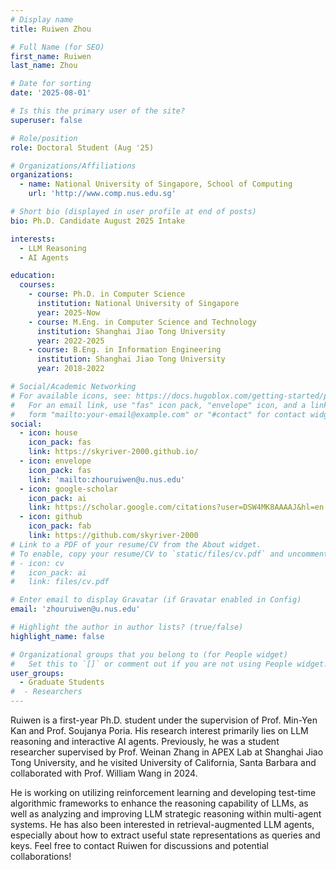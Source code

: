 ```yaml
---
# Display name
title: Ruiwen Zhou

# Full Name (for SEO)
first_name: Ruiwen
last_name: Zhou

# Date for sorting
date: '2025-08-01'

# Is this the primary user of the site?
superuser: false

# Role/position
role: Doctoral Student (Aug '25)

# Organizations/Affiliations
organizations:
  - name: National University of Singapore, School of Computing
    url: 'http://www.comp.nus.edu.sg'

# Short bio (displayed in user profile at end of posts)
bio: Ph.D. Candidate August 2025 Intake

interests:
  - LLM Reasoning
  - AI Agents

education:
  courses:
    - course: Ph.D. in Computer Science
      institution: National University of Singapore
      year: 2025-Now
    - course: M.Eng. in Computer Science and Technology
      institution: Shanghai Jiao Tong University
      year: 2022-2025
    - course: B.Eng. in Information Engineering
      institution: Shanghai Jiao Tong University
      year: 2018-2022

# Social/Academic Networking
# For available icons, see: https://docs.hugoblox.com/getting-started/page-builder/#icons
#   For an email link, use "fas" icon pack, "envelope" icon, and a link in the
#   form "mailto:your-email@example.com" or "#contact" for contact widget.
social:
  - icon: house
    icon_pack: fas
    link: https://skyriver-2000.github.io/
  - icon: envelope
    icon_pack: fas
    link: 'mailto:zhouruiwen@u.nus.edu'
  - icon: google-scholar
    icon_pack: ai
    link: https://scholar.google.com/citations?user=DSW4MK8AAAAJ&hl=en
  - icon: github
    icon_pack: fab
    link: https://github.com/skyriver-2000
# Link to a PDF of your resume/CV from the About widget.
# To enable, copy your resume/CV to `static/files/cv.pdf` and uncomment the lines below.
# - icon: cv
#   icon_pack: ai
#   link: files/cv.pdf

# Enter email to display Gravatar (if Gravatar enabled in Config)
email: 'zhouruiwen@u.nus.edu'

# Highlight the author in author lists? (true/false)
highlight_name: false

# Organizational groups that you belong to (for People widget)
#   Set this to `[]` or comment out if you are not using People widget.
user_groups:
  - Graduate Students
#  - Researchers
---
```


Ruiwen is a first-year Ph.D. student under the supervision of Prof. Min-Yen Kan and Prof. Soujanya Poria.  His research interest primarily lies on LLM reasoning and interactive AI agents. Previously, he was a student researcher supervised by Prof. Weinan Zhang in APEX Lab at Shanghai Jiao Tong University, and he visited University of California, Santa Barbara and collaborated with Prof. William Wang in 2024.

He is working on utilizing reinforcement learning and developing test-time algorithmic frameworks to enhance the reasoning capability of LLMs, as well as analyzing and improving LLM strategic reasoning within multi-agent systems. He has also been interested in retrieval-augmented LLM agents, especially about how to extract useful state representations as queries and keys. Feel free to contact Ruiwen for discussions and potential collaborations!

